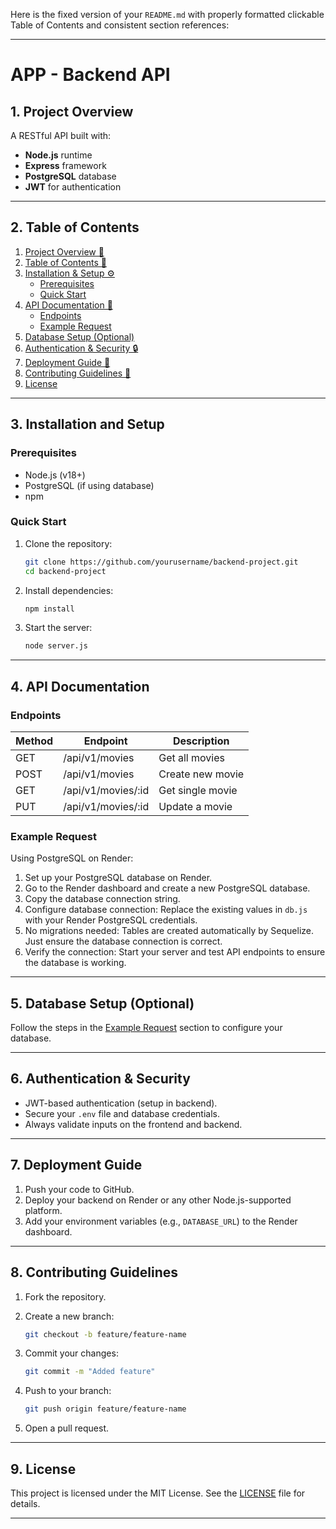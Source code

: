 Here is the fixed version of your `README.md` with properly formatted clickable Table of Contents and consistent section references:

---

# APP - Backend API

## 1. Project Overview

A RESTful API built with:

- **Node.js** runtime
- **Express** framework
- **PostgreSQL** database
- **JWT** for authentication

---

## 2. Table of Contents

1. [Project Overview 🚀](#1-project-overview-🚀)
2. [Table of Contents 📑](#2-table-of-contents)
3. [Installation & Setup ⚙️](#3-installation-and-setup)
   - [Prerequisites](#prerequisites)
   - [Quick Start](#quick-start)
4. [API Documentation 📖](#4-api-documentation)
   - [Endpoints](#endpoints)
   - [Example Request](#example-request)
5. [Database Setup (Optional)](#5-database-setup-optional)
6. [Authentication & Security 🔒](#6-authentication--security)
7. [Deployment Guide 🚀](#7-deployment-guide)
8. [Contributing Guidelines 🤝](#8-contributing-guidelines)
9. [License](#9-license)

---

## 3. Installation and Setup

### Prerequisites

- Node.js (v18+)
- PostgreSQL (if using database)
- npm

### Quick Start

1. Clone the repository:

   ```bash
   git clone https://github.com/yourusername/backend-project.git
   cd backend-project
   ```

2. Install dependencies:

   ```bash
   npm install
   ```

3. Start the server:

   ```bash
   node server.js
   ```

---

## 4. API Documentation

### Endpoints

| Method | Endpoint           | Description      |
| ------ | ------------------ | ---------------- |
| GET    | /api/v1/movies     | Get all movies   |
| POST   | /api/v1/movies     | Create new movie |
| GET    | /api/v1/movies/:id | Get single movie |
| PUT    | /api/v1/movies/:id | Update a movie   |

### Example Request

Using PostgreSQL on Render:

1. Set up your PostgreSQL database on Render.
2. Go to the Render dashboard and create a new PostgreSQL database.
3. Copy the database connection string.
4. Configure database connection:
   Replace the existing values in `db.js` with your Render PostgreSQL credentials.
5. No migrations needed:
   Tables are created automatically by Sequelize. Just ensure the database connection is correct.
6. Verify the connection:
   Start your server and test API endpoints to ensure the database is working.

---

## 5. Database Setup (Optional)

Follow the steps in the [Example Request](#example-request) section to configure your database.

---

## 6. Authentication & Security

- JWT-based authentication (setup in backend).
- Secure your `.env` file and database credentials.
- Always validate inputs on the frontend and backend.

---

## 7. Deployment Guide

1. Push your code to GitHub.
2. Deploy your backend on Render or any other Node.js-supported platform.
3. Add your environment variables (e.g., `DATABASE_URL`) to the Render dashboard.

---

## 8. Contributing Guidelines

1. Fork the repository.
2. Create a new branch:

   ```bash
   git checkout -b feature/feature-name
   ```

3. Commit your changes:

   ```bash
   git commit -m "Added feature"
   ```

4. Push to your branch:

   ```bash
   git push origin feature/feature-name
   ```

5. Open a pull request.

---

## 9. License

This project is licensed under the MIT License. See the [LICENSE](LICENSE) file for details.

---
